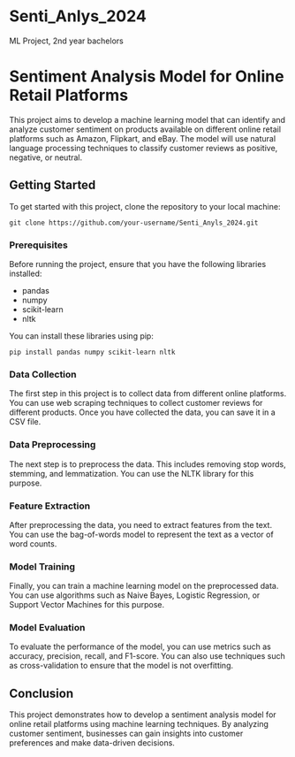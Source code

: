# Senti_Anlys_2024
ML Project, 2nd year bachelors

# Sentiment Analysis Model for Online Retail Platforms

This project aims to develop a machine learning model that can identify and analyze customer sentiment on products available on different online retail platforms such as Amazon, Flipkart, and eBay. The model will use natural language processing techniques to classify customer reviews as positive, negative, or neutral.

## Getting Started

To get started with this project, clone the repository to your local machine:

```
git clone https://github.com/your-username/Senti_Anyls_2024.git
```

### Prerequisites

Before running the project, ensure that you have the following libraries installed:

- pandas
- numpy
- scikit-learn
- nltk

You can install these libraries using pip:

```
pip install pandas numpy scikit-learn nltk
```

### Data Collection

The first step in this project is to collect data from different online platforms. You can use web scraping techniques to collect customer reviews for different products. Once you have collected the data, you can save it in a CSV file.

### Data Preprocessing

The next step is to preprocess the data. This includes removing stop words, stemming, and lemmatization. You can use the NLTK library for this purpose.

### Feature Extraction

After preprocessing the data, you need to extract features from the text. You can use the bag-of-words model to represent the text as a vector of word counts.

### Model Training

Finally, you can train a machine learning model on the preprocessed data. You can use algorithms such as Naive Bayes, Logistic Regression, or Support Vector Machines for this purpose. 

### Model Evaluation

To evaluate the performance of the model, you can use metrics such as accuracy, precision, recall, and F1-score. You can also use techniques such as cross-validation to ensure that the model is not overfitting.

## Conclusion

This project demonstrates how to develop a sentiment analysis model for online retail platforms using machine learning techniques. By analyzing customer sentiment, businesses can gain insights into customer preferences and make data-driven decisions.
